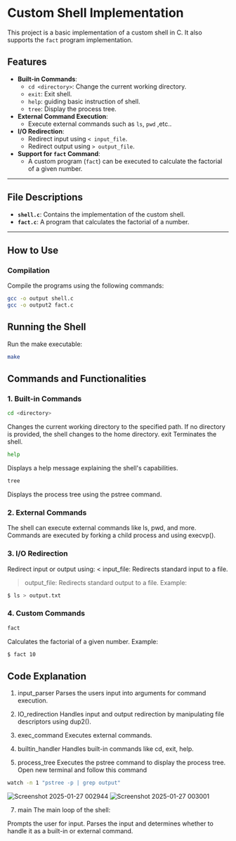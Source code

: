 # Custom Shell Implementation

This project is a basic implementation of a custom shell in C. 
It also supports the `fact` program implementation.

## Features
- **Built-in Commands**:
  - `cd <directory>`: Change the current working directory.
  - `exit`: Exit shell.
  - `help`: guiding basic instruction of shell.
  - `tree`: Display the process tree.
- **External Command Execution**:
  - Execute external commands such as `ls`, `pwd` ,etc..
- **I/O Redirection**:
  - Redirect input using `< input_file`.
  - Redirect output using `> output_file`.
- **Support for `fact` Command**:
  - A custom program (`fact`) can be executed to calculate the factorial of a given number.

---
## File Descriptions
- **`shell.c`**: Contains the implementation of the custom shell.
- **`fact.c`**: A program that calculates the factorial of a number.

---

## How to Use

### Compilation
Compile the programs using the following commands:
```bash
gcc -o output shell.c
gcc -o output2 fact.c
```

## Running the Shell
Run the make executable:
```bash
make
```

## Commands and Functionalities
### 1. Built-in Commands
```bash
cd <directory>
```
Changes the current working directory to the specified path.
If no directory is provided, the shell changes to the home directory.
exit
Terminates the shell.
```bash
help
```
Displays a help message explaining the shell's capabilities.
```bash
tree
```
Displays the process tree using the pstree command.

### 2. External Commands
The shell can execute external commands like ls, pwd, and more.
Commands are executed by forking a child process and using execvp().

### 3. I/O Redirection
Redirect input or output using:
< input_file: Redirects standard input to a file.
> output_file: Redirects standard output to a file.
Example:
```bash
$ ls > output.txt
```

### 4. Custom Commands
```bash
fact
```
Calculates the factorial of a given number.
Example:
```bash
$ fact 10
```

## Code Explanation
1. input_parser
Parses the users input into arguments for command execution.

2. IO_redirection
Handles input and output redirection by manipulating file descriptors using dup2().

3. exec_command
Executes external commands.

4. builtin_handler
Handles built-in commands like cd, exit, help.

5. process_tree
Executes the pstree command to display the process tree.
Open new terminal and follow this command
```bash
watch -n 1 "pstree -p | grep output"
```

![Screenshot 2025-01-27 002944](https://github.com/user-attachments/assets/3edfbd01-9e0b-4452-be76-a1b729e28bdd)
![Screenshot 2025-01-27 003001](https://github.com/user-attachments/assets/eb1be658-a8eb-43e7-8fab-c64d43790a36)


7. main
The main loop of the shell:

Prompts the user for input.
Parses the input and determines whether to handle it as a built-in or external command.
